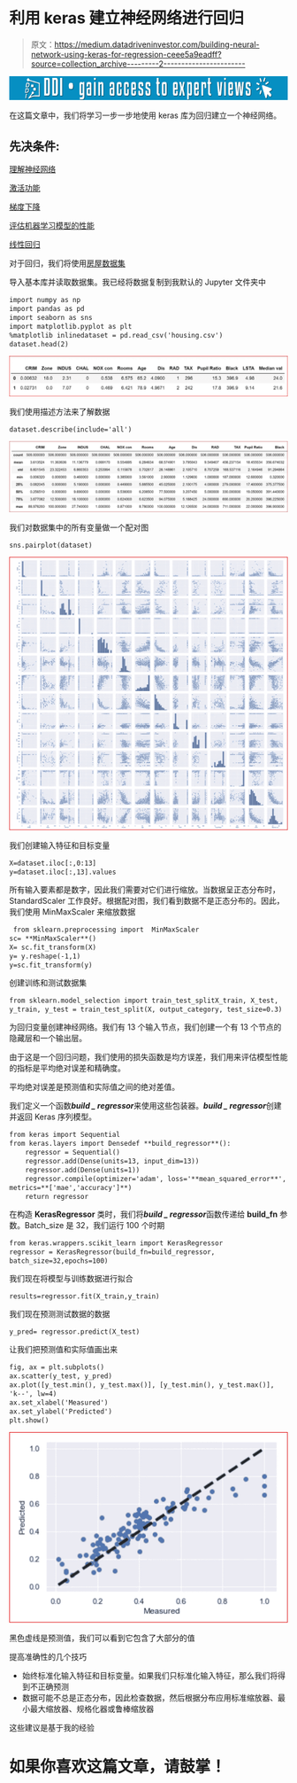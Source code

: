 # 利用 keras 建立神经网络进行回归

> 原文：<https://medium.datadriveninvestor.com/building-neural-network-using-keras-for-regression-ceee5a9eadff?source=collection_archive---------2----------------------->

[![](img/7aa0409c1419889ecbba14b032ff721a.png)](http://www.track.datadriveninvestor.com/1B9E)

在这篇文章中，我们将学习一步一步地使用 keras 库为回归建立一个神经网络。

## 先决条件:

[理解神经网络](https://medium.com/datadriveninvestor/neural-network-simplified-c28b6614add4)

[激活功能](https://medium.com/datadriveninvestor/neural-networks-activation-functions-e371202b56ff)

[梯度下降](https://medium.com/datadriveninvestor/gradient-descent-5a13f385d403)

[评估机器学习模型的性能](https://medium.com/datadriveninvestor/how-to-evaluate-the-performance-of-a-machine-learning-model-45063a7a38a7)

[线性回归](https://medium.com/datadriveninvestor/linear-regression-794f841adbcf)

对于回归，我们将使用[房屋数据集](https://www.kaggle.com/apratim87/housingdata)

导入基本库并读取数据集。我已经将数据复制到我默认的 Jupyter 文件夹中

```
import numpy as np
import pandas as pd
import seaborn as sns
import matplotlib.pyplot as plt
%matplotlib inlinedataset = pd.read_csv('housing.csv')
dataset.head(2)
```

![](img/4b7127d3999b44bfbba12279caef6109.png)

我们使用描述方法来了解数据

```
dataset.describe(include='all')
```

![](img/48b40a7f64c3af574ea4c2aae8fdead0.png)

我们对数据集中的所有变量做一个配对图

```
sns.pairplot(dataset)
```

![](img/3af0dfba3887713a41a8df0581393644.png)

我们创建输入特征和目标变量

```
X=dataset.iloc[:,0:13]
y=dataset.iloc[:,13].values
```

所有输入要素都是数字，因此我们需要对它们进行缩放。当数据呈正态分布时，StandardScaler 工作良好。根据配对图，我们看到数据不是正态分布的。因此，我们使用 MinMaxScaler 来缩放数据

```
 from sklearn.preprocessing import  MinMaxScaler
sc= **MinMaxScaler**()
X= sc.fit_transform(X)
y= y.reshape(-1,1)
y=sc.fit_transform(y)
```

创建训练和测试数据集

```
from sklearn.model_selection import train_test_splitX_train, X_test, y_train, y_test = train_test_split(X, output_category, test_size=0.3) 
```

为回归变量创建神经网络。我们有 13 个输入节点，我们创建一个有 13 个节点的隐藏层和一个输出层。

由于这是一个回归问题，我们使用的损失函数是均方误差，我们用来评估模型性能的指标是平均绝对误差和精确度。

平均绝对误差是预测值和实际值之间的绝对差值。

我们定义一个函数***build _ regressor***来使用这些包装器。***build _ regressor***创建并返回 Keras 序列模型。

```
from keras import Sequential
from keras.layers import Densedef **build_regressor**():
    regressor = Sequential()
    regressor.add(Dense(units=13, input_dim=13))
    regressor.add(Dense(units=1))
    regressor.compile(optimizer='adam', loss='**mean_squared_error**',  metrics=**['mae','accuracy']**)
    return regressor
```

在构造 **KerasRegressor** 类时，我们将***build _ regressor***函数传递给 **build_fn** 参数。Batch_size 是 32，我们运行 100 个时期

```
from keras.wrappers.scikit_learn import KerasRegressor
regressor = KerasRegressor(build_fn=build_regressor, batch_size=32,epochs=100)
```

我们现在将模型与训练数据进行拟合

```
results=regressor.fit(X_train,y_train)
```

我们现在预测测试数据的数据

```
y_pred= regressor.predict(X_test)
```

让我们把预测值和实际值画出来

```
fig, ax = plt.subplots()
ax.scatter(y_test, y_pred)
ax.plot([y_test.min(), y_test.max()], [y_test.min(), y_test.max()], 'k--', lw=4)
ax.set_xlabel('Measured')
ax.set_ylabel('Predicted')
plt.show()
```

![](img/b4ab91775b1a19e5a1dedeef07ae680b.png)

黑色虚线是预测值，我们可以看到它包含了大部分的值

提高准确性的几个技巧

*   始终标准化输入特征和目标变量。如果我们只标准化输入特征，那么我们将得到不正确预测
*   数据可能不总是正态分布，因此检查数据，然后根据分布应用标准缩放器、最小最大缩放器、规格化器或鲁棒缩放器

这些建议是基于我的经验

# 如果你喜欢这篇文章，请鼓掌！